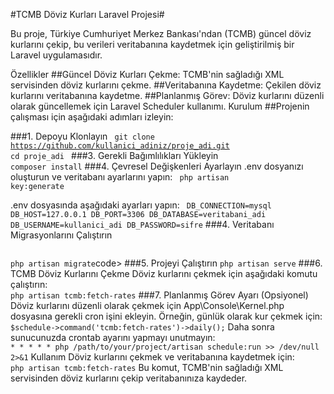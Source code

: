 #TCMB Döviz Kurları Laravel Projesi#

Bu proje, Türkiye Cumhuriyet Merkez Bankası'ndan (TCMB) güncel döviz kurlarını çekip, bu verileri veritabanına kaydetmek için geliştirilmiş bir Laravel uygulamasıdır.

Özellikler
##Güncel Döviz Kurları Çekme: TCMB'nin sağladığı XML servisinden döviz kurlarını çekme.
##Veritabanına Kaydetme: Çekilen döviz kurlarını veritabanına kaydetme.
##Planlanmış Görev: Döviz kurlarını düzenli olarak güncellemek için Laravel Scheduler kullanımı.
Kurulum
##Projenin çalışması için aşağıdaki adımları izleyin:

###1. Depoyu Klonlayın
<code>
git clone https://github.com/kullanici_adiniz/proje_adi.git
cd proje_adi
</code>
###3. Gerekli Bağımlılıkları Yükleyin
<code>
composer install</code>
###4. Çevresel Değişkenleri Ayarlayın
.env dosyanızı oluşturun ve veritabanı ayarlarını yapın:
<code>
php artisan key:generate</code>

.env dosyasında aşağıdaki ayarları yapın:
<code>
DB_CONNECTION=mysql
DB_HOST=127.0.0.1
DB_PORT=3306
DB_DATABASE=veritabani_adi
DB_USERNAME=kullanici_adi
DB_PASSWORD=sifre</code>
###4. Veritabanı Migrasyonlarını Çalıştırın

<code>
php artisan migrate</code>code>
###5. Projeyi Çalıştırın
<code>php artisan serve</code>
###6. TCMB Döviz Kurlarını Çekme
Döviz kurlarını çekmek için aşağıdaki komutu çalıştırın:
<code>
php artisan tcmb:fetch-rates</code>
###7. Planlanmış Görev Ayarı (Opsiyonel)
Döviz kurlarını düzenli olarak çekmek için App\Console\Kernel.php dosyasına gerekli cron işini ekleyin. Örneğin, günlük olarak kur çekmek için:
<code>
$schedule->command('tcmb:fetch-rates')->daily();</code>
Daha sonra sunucunuzda crontab ayarını yapmayı unutmayın:
<code>
* * * * * php /path/to/your/project/artisan schedule:run >> /dev/null 2>&1</code>
Kullanım
Döviz kurlarını çekmek ve veritabanına kaydetmek için:
<code>
php artisan tcmb:fetch-rates</code>
Bu komut, TCMB'nin sağladığı XML servisinden döviz kurlarını çekip veritabanınıza kaydeder.
